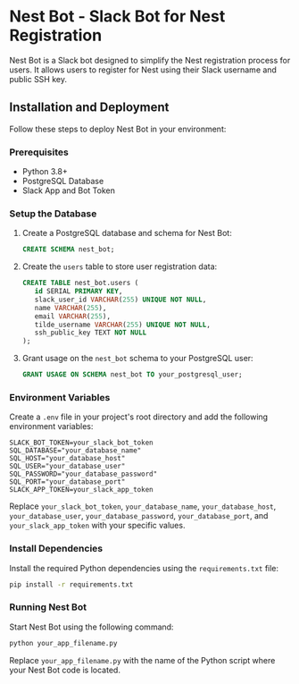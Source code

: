 # Nest Bot - Slack Bot for Nest Registration

Nest Bot is a Slack bot designed to simplify the Nest registration process for users. It allows users to register for Nest using their Slack username and public SSH key.

## Installation and Deployment

Follow these steps to deploy Nest Bot in your environment:

### Prerequisites

- Python 3.8+
- PostgreSQL Database
- Slack App and Bot Token

### Setup the Database

1. Create a PostgreSQL database and schema for Nest Bot:

   ```sql
   CREATE SCHEMA nest_bot;
   ```

2. Create the `users` table to store user registration data:

   ```sql
   CREATE TABLE nest_bot.users (
      id SERIAL PRIMARY KEY,
      slack_user_id VARCHAR(255) UNIQUE NOT NULL,
      name VARCHAR(255),
      email VARCHAR(255),
      tilde_username VARCHAR(255) UNIQUE NOT NULL,
      ssh_public_key TEXT NOT NULL
   );
   ```

3. Grant usage on the `nest_bot` schema to your PostgreSQL user:

   ```sql
   GRANT USAGE ON SCHEMA nest_bot TO your_postgresql_user;
   ```

### Environment Variables

Create a `.env` file in your project's root directory and add the following environment variables:

```dotenv
SLACK_BOT_TOKEN=your_slack_bot_token
SQL_DATABASE="your_database_name"
SQL_HOST="your_database_host"
SQL_USER="your_database_user"
SQL_PASSWORD="your_database_password"
SQL_PORT="your_database_port"
SLACK_APP_TOKEN=your_slack_app_token
```

Replace `your_slack_bot_token`, `your_database_name`, `your_database_host`, `your_database_user`, `your_database_password`, `your_database_port`, and `your_slack_app_token` with your specific values.

### Install Dependencies

Install the required Python dependencies using the `requirements.txt` file:

```bash
pip install -r requirements.txt
```

### Running Nest Bot

Start Nest Bot using the following command:

```bash
python your_app_filename.py
```

Replace `your_app_filename.py` with the name of the Python script where your Nest Bot code is located.
